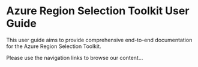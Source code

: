 # Azure Region Selection Toolkit User Guide

This user guide aims to provide comprehensive end-to-end documentation for the Azure Region Selection Toolkit.

Please use the navigation links to browse our content...
